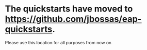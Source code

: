 # The quickstarts have moved to <https://github.com/jbossas/eap-quickstarts>. 

Please use this location for all purposes from now on.

